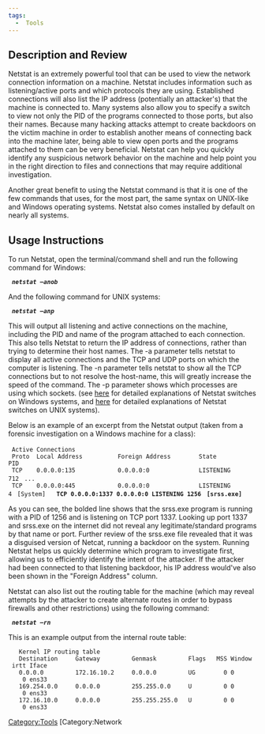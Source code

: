 ```yaml
---
tags:
  -  Tools
---
```

## Description and Review

Netstat is an extremely powerful tool that can be used to view the
network connection information on a machine. Netstat includes
information such as listening/active ports and which protocols they are
using. Established connections will also list the IP address
(potentially an attacker's) that the machine is connected to. Many
systems also allow you to specify a switch to view not only the PID of
the programs connected to those ports, but also their names. Because
many hacking attacks attempt to create backdoors on the victim machine
in order to establish another means of connecting back into the machine
later, being able to view open ports and the programs attached to them
can be very beneficial. Netstat can help you quickly identify any
suspicious network behavior on the machine and help point you in the
right direction to files and connections that may require additional
investigation.

Another great benefit to using the Netstat command is that it is one of
the few commands that uses, for the most part, the same syntax on
UNIX-like and Windows operating systems. Netstat also comes installed by
default on nearly all systems.

## Usage Instructions

To run Netstat, open the terminal/command shell and run the following
command for Windows:

` `***`netstat –anob`***

And the following command for UNIX systems:

` `***`netstat –anp`***

This will output all listening and active connections on the machine,
including the PID and name of the program attached to each connection.
This also tells Netstat to return the IP address of connections, rather
than trying to determine their host names. The -a parameter tells
netstat to display all active connections and the TCP and UDP ports on
which the computer is listening. The -n parameter tells netstat to show
all the TCP connections but to not resolve the host-name, this will
greatly increase the speed of the command. The -p parameter shows which
processes are using which sockets. (see
[here](https://www.lifewire.com/netstat-command-2618098)
for detailed explanations of Netstat switches on Windows systems, and
[here](https://www.crybit.com/netstat-command-switches/) for detailed
explanations of Netstat switches on UNIX systems).

Below is an example of an excerpt from the Netstat output (taken from a
forensic investigation on a Windows machine for a class):

` Active Connections`
` `
` Proto  Local Address          Foreign Address        State           PID`
` TCP    0.0.0.0:135            0.0.0.0:0              LISTENING       712`
` ...`
` TCP    0.0.0.0:445            0.0.0.0:0              LISTENING       4`
` [System]`
` `
` `**`TCP 0.0.0.0:1337 0.0.0.0:0 LISTENING 1256`**
` `**`[srss.exe]`**

As you can see, the bolded line shows that the srss.exe program is
running with a PID of 1256 and is listening on TCP port 1337. Looking up
port 1337 and srss.exe on the internet did not reveal any
legitimate/standard programs by that name or port. Further review of the
srss.exe file revealed that it was a disguised version of Netcat,
running a backdoor on the system. Running Netstat helps us quickly
determine which program to investigate first, allowing us to efficiently
identify the intent of the attacker. If the attacker had been connected
to that listening backdoor, his IP address would've also been shown in
the "Foreign Address" column.

Netstat can also list out the routing table for the machine (which may
reveal attempts by the attacker to create alternate routes in order to
bypass firewalls and other restrictions) using the following command:

` `***`netstat –rn`***

This is an example output from the internal route table:

`   Kernel IP routing table`
`   Destination     Gateway         Genmask         Flags   MSS Window  irtt Iface`
`   0.0.0.0         172.16.10.2     0.0.0.0         UG        0 0          0 ens33`
`   169.254.0.0     0.0.0.0         255.255.0.0     U         0 0          0 ens33`
`   172.16.10.0     0.0.0.0         255.255.255.0   U         0 0          0 ens33`

[Category:Tools](category:tools.md) [Category:Network
